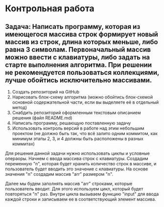 # Контрольная работа

## Задача: Написать программу, которая из имеющегося массива строк формирует новый массив из строк, длина которых меньше, либо равна 3 символам. Первоначальный массив можно ввести с клавиатуры, либо задать на старте выполнения алгоритма. При решении не рекомендуется пользоваться коллекциями, лучше обойтись исключительно массивами.

1. Создать репозиторий на GitHub
2. Нарисовать блок-схему алгоритма (можно обойтись блок-схемой основной содержательной части, если вы выделяете её в отдельный метод)
3. Снабдить репозиторий оформленным текстовым описанием решения (файл README.md)
4. Написать программу, решающую поставленную задачу
5. Использовать контроль версий в работе над этим небольшим проектом (не должно быть так, что всё залито одним коммитом, как минимум этапы 2, 3, и 4 должны быть расположены в разных коммитах)

Для решения данной задачи нужно использовать циклы и условные операоры. Начнем с ввода массива строк с клавиатуры. Создадим переменную "n", которая будет хранить количество строк в массиве, и пользователь будет вводить это значение с клавиатуры. На основе значения "n" создадим массив "arr" размером "n".

Далее мы будем заполнять массив "arr" строками, которые пользователь вводит. Для этого используем цикл, который будет повторяться "n" раз. Внутри цикла вызываем функцию "input" для ввода каждой строки и записываем ее в соответствующий элемент массива.
